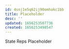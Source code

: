 ```yaml
---
id: 4snj1e5q62ij90omhakc1bb
title: Placeholder
desc: ''
updated: 1656253507736
created: 1656253498547
---
```


State Reps Placeholder
